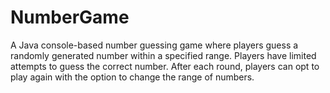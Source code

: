 # NumberGame
A Java console-based number guessing game where players guess a randomly generated number within a specified range. Players have limited attempts to guess the correct number. After each round, players can opt to play again with the option to change the range of numbers.
